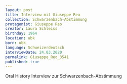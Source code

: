 ```yaml
---
layout: post
title: Interview mit Giuseppe Reo
collection: Schwarzenbach-Abstimmung
protagonist: Giuseppe Reo
creator: Laura Schleiss
birthday: 1964
location: ubk
born: ubk
language: Schweizerdeutsch
interviewDate: 24.03.2020
permalink: Giuseppe_Reo_3541
published: true
---
```

Oral History Interview zur Schwarzenbach-Abstimmung